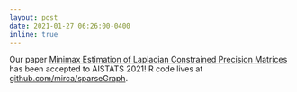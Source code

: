 ```yaml
---
layout: post
date: 2021-01-27 06:26:00-0400
inline: true
---
```


Our paper <a href="http://proceedings.mlr.press/v130/ying21a.html">Minimax Estimation of Laplacian Constrained Precision Matrices</a>
has been accepted to AISTATS 2021! R code lives at <a href="https://github.com/mirca/sparseGraph">github.com/mirca/sparseGraph</a>.
